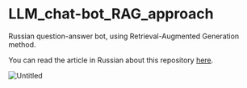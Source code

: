 # LLM_chat-bot_RAG_approach
Russian question-answer bot, using Retrieval-Augmented Generation method.

You can read the article in Russian about this repository [here](https://habr.com/ru/articles/769124/).

![Untitled](https://github.com/akocherovskiy/LLM_chat-bot_RAG_approach/assets/92092592/b5b72ef6-6777-45be-9800-70cf87532888)
